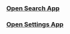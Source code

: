 ### [Open Search App](intent://com.google.android.googlequicksearchbox/#Intent;scheme=android-app;end)
### [Open Settings App](intent://com.android.settings/#Intent;scheme=android-app;end)

